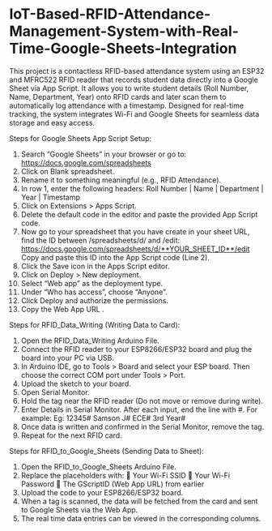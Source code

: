 # IoT-Based-RFID-Attendance-Management-System-with-Real-Time-Google-Sheets-Integration

This project is a contactless RFID-based attendance system using an ESP32 and MFRC522 RFID reader that records student data directly into a Google Sheet via App Script. It allows you to write student details (Roll Number, Name, Department, Year) onto RFID cards and later scan them to automatically log attendance with a timestamp. Designed for real-time tracking, the system integrates Wi-Fi and Google Sheets for seamless data storage and easy access.

Steps for Google Sheets App Script Setup:
1.	Search “Google Sheets” in your browser or go to:
 https://docs.google.com/spreadsheets
2.	Click on Blank spreadsheet.
3.	Rename it to something meaningful (e.g., RFID Attendance).
4.	In row 1, enter the following headers:
Roll Number | Name | Department | Year | Timestamp
5.	Click on Extensions > Apps Script.
6.	Delete the default code in the editor and paste the provided App Script code.
7.	Now go to your spreadsheet that you have create in your sheet URL, find the ID between /spreadsheets/d/ and /edit:
 https://docs.google.com/spreadsheets/d/**YOUR_SHEET_ID**/edit
 Copy and paste this ID into the App Script code (Line 2).
8.	Click the Save icon in the Apps Script editor.
9.	Click on Deploy > New deployment.
10.	Select “Web app” as the deployment type.
11.	Under “Who has access”, choose “Anyone”.
12.	Click Deploy and authorize the permissions.
13.	Copy the Web App URL .

Steps for RFID_Data_Writing (Writing Data to Card):
1.	Open the RFID_Data_Writing Arduino File.
2.	Connect the RFID reader to your ESP8266/ESP32 board and plug the board into your PC via USB.
3.	In Arduino IDE, go to Tools > Board and select your ESP board. Then choose the correct COM port under Tools > Port.
4.	Upload the sketch to your board.
5.	Open Serial Monitor.
6.	Hold the tag near the RFID reader (Do not move or remove during write).
7.	Enter Details in Serial Monitor. After each input, end the line with #. For example:
Eg:
12345#
Samson J#
ECE#
3rd Year#
8.	Once data is written and confirmed in the Serial Monitor, remove the tag.
9.	Repeat for the next RFID card.


Steps for RFID_to_Google_Sheets (Sending Data to Sheet):
1.	Open the RFID_to_Google_Sheets Arduino File.
2.	Replace the placeholders with:
	Your Wi-Fi SSID
	Your Wi-Fi Password
	The GScriptID (Web App URL) from earlier
3.	Upload the code to your ESP8266/ESP32 board.
4.	When a tag is scanned, the data will be fetched from the card and sent to Google Sheets via the Web App.
5.	The real time data entries can be viewed in the corresponding columns. 
